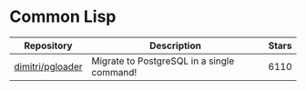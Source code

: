 # Common Lisp

| Repository                                              | Description                                | Stars |
| ------------------------------------------------------- | ------------------------------------------ | ----- |
| [dimitri/pgloader](https://github.com/dimitri/pgloader) | Migrate to PostgreSQL in a single command! | 6110  |
